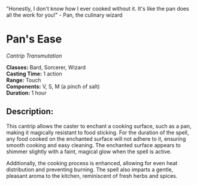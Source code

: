 
"Honestly, I don't know how I ever cooked without it. It's like the pan does all the work for you!" - Pan, the culinary wizard

# Pan's Ease

*Cantrip Transmutation*

**Classes:** Bard, Sorcerer, Wizard  
**Casting Time:** 1 action  
**Range:** Touch  
**Components:** V, S, M (a pinch of salt)  
**Duration:** 1 hour

## Description:
This cantrip allows the caster to enchant a cooking surface, such as a pan, making it magically resistant to food sticking. For the duration of the spell, any food cooked on the enchanted surface will not adhere to it, ensuring smooth cooking and easy cleaning. The enchanted surface appears to shimmer slightly with a faint, magical glow when the spell is active.

Additionally, the cooking process is enhanced, allowing for even heat distribution and preventing burning. The spell also imparts a gentle, pleasant aroma to the kitchen, reminiscent of fresh herbs and spices.